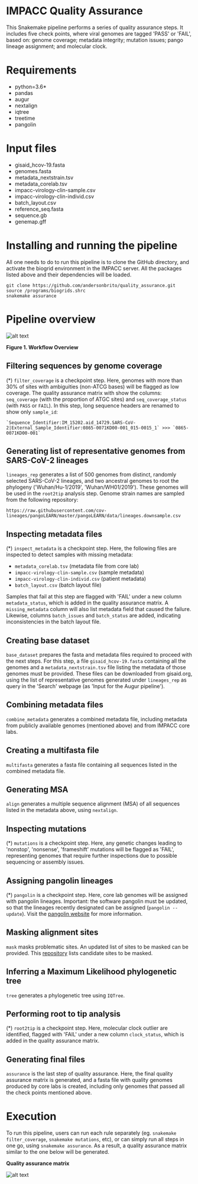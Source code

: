 # IMPACC Quality Assurance

This Snakemake pipeline performs a series of quality assurance steps. It includes five check points, where viral genomes are tagged 'PASS' or 'FAIL', based on: genome coverage; metadata integrity; mutation issues; pango lineage assignment; and molecular clock.

# Requirements

* python=3.6*
* pandas
* augur
* nextalign
* iqtree
* treetime
* pangolin


# Input files

* gisaid_hcov-19.fasta
* genomes.fasta
* metadata_nextstrain.tsv
* metadata_corelab.tsv
* impacc-virology-clin-sample.csv
* impacc-virology-clin-individ.csv
* batch_layout.csv
* reference_seq.fasta
* sequence.gb
* genemap.gff


# Installing and running the pipeline

All one needs to do to run this pipeline is to clone the GitHub directory, and activate the biogrid environment in the IMPACC server. All the packages listed above and their dependencies will be loaded.

```
git clone https://github.com/andersonbrito/quality_assurance.git
source /programs/biogrids.shrc
snakemake assurance
```


# Pipeline overview

![alt text](https://raw.githubusercontent.com/andersonbrito/quality_assurance/master/workflow.svg "Steps of quality assurance")

__Figure 1. Workflow Overview__ 


## Filtering sequences by genome coverage

(*) `filter_coverage` is a checkpoint step. Here, genomes with more than 30% of sites with ambiguities (non-ATCG bases) will be flagged as low coverage. The quality assurance matrix with show the columns: `seq_coverage` (with the proportion of ATGC sites) and `seq_coverage_status` (with `PASS` or `FAIL`). In this step, long sequence headers are renamed to show only `sample_id`:

	`Sequence_Identifier:IM_15202.aid_14729.SARS-CoV-2|External_Sample_Identifier:0865-0071KD00-001_015-0015_1` >>> `0865-0071KD00-001`


## Generating list of representative genomes from SARS-CoV-2 lineages

`lineages_rep` generates a list of 500 genomes from distinct, randomly selected SARS-CoV-2 lineages, and two ancestral genomes to root the phylogeny ('Wuhan/Hu-1/2019', 'Wuhan/WH01/2019'). These genomes will be used in the `root2tip` analysis step. Genome strain names are sampled from the following repository:

	https://raw.githubusercontent.com/cov-lineages/pangoLEARN/master/pangoLEARN/data/lineages.downsample.csv


## Inspecting metadata files

(*) `inspect_metadata` is a checkpoint step. Here, the following files are inspected to detect samples with missing metadata:

- `metadata_corelab.tsv` (metadata file from core lab)
- `impacc-virology-clin-sample.csv` (sample metadata)
- `impacc-virology-clin-individ.csv` (patient metadata)
- `batch_layout.csv` (batch layout file)

Samples that fail at this step are flagged with 'FAIL' under a new column `metadata_status`, which is added in the quality assurance matrix. A `missing_metadata` column will also list metadata field that caused the failure. Likewise, columns `batch_issues` and `batch_status` are added, indicating inconsistencies in the batch layout file.


## Creating base dataset

`base_dataset` prepares the fasta and metadata files required to proceed with the next steps. For this step, a file `gisaid_hcov-19.fasta` containing all the genomes and a `metadata_nextstrain.tsv` file listing the metadata of those genomes must be provided. These files can be downloaded from gisaid.org, using the list of representative genomes generated under `lineages_rep` as query in the 'Search' webpage (as 'Input for the Augur pipeline').


## Combining metadata files

`combine_metadata` generates a combined metadata file, including metadata from publicly available genomes (mentioned above) and from IMPACC core labs.


## Creating a multifasta file

`multifasta` generates a fasta file containing all sequences listed in the combined metadata file.


## Generating MSA

`align` generates a multiple sequence alignment (MSA) of all sequences listed in the metadata above, using `nextalign`.


## Inspecting mutations

(*) `mutations` is a checkpoint step. Here, any genetic changes leading to 'nonstop', 'nonsense', 'frameshift' mutations will be flagged as 'FAIL', representing genomes that require further inspections due to possible sequencing or assembly issues.


## Assigning pangolin lineages

(*) `pangolin` is a checkpoint step. Here, core lab genomes will be assigned with pangolin lineages. Important: the software pangolin must be updated, so that the lineages recently designated can be assigned (`pangolin --update`). Visit the [pangolin website](https://cov-lineages.org/resources/pangolin/updating.html) for more information.

## Masking alignment sites

`mask` masks problematic sites. An updated list of sites to be masked can be provided. This [repository](https://github.com/W-L/ProblematicSites_SARS-CoV2) lists candidate sites to be masked.

## Inferring a Maximum Likelihood phylogenetic tree

`tree` generates a phylogenetic tree using `IQTree`.

## Performing root to tip analysis

(*) `root2tip` is a checkpoint step. Here, molecular clock outlier are identified, flagged with 'FAIL' under a new column `clock_status`, which is added in the quality assurance matrix.


## Generating final files

`assurance` is the last step of quality assurance. Here, the final quality assurance matrix is generated, and a fasta file with quality genomes produced by core labs is created, including only genomes that passed all the check points mentioned above.


# Execution

To run this pipeline, users can run each rule separately (eg. `snakemake filter_coverage`, `snakemake mutations`, etc), or can simply run all steps in one go, using `snakemake assurance`. As a result, a quality assurance matrix similar to the one below will be generated.

**Quality assurance matrix**

![alt text](https://github.com/andersonbrito/quality_assurance/blob/master/images/qamatrix.png "Quality assurance matrix")

